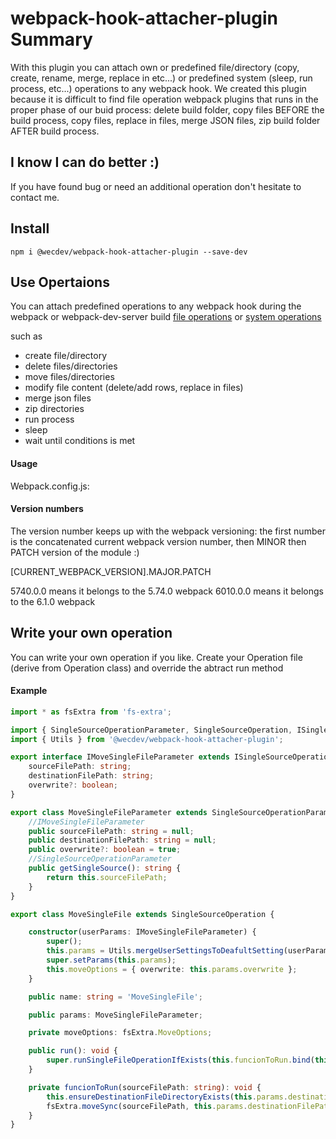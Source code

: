 # webpack-hook-attacher-plugin Summary
With this plugin you can attach own or predefined file/directory (copy, create, rename, merge, replace in etc...) or predefined system (sleep, run process, etc...) operations to any webpack hook. We created this plugin because it is difficult to find file operation webpack plugins that runs in the proper phase of our buid process: delete build folder, copy files BEFORE the build process, copy files, replace in files, merge JSON files, zip build folder AFTER build process.

## I know I can do better :)
If you have found bug or need an additional operation don't hesitate to contact me.

## Install
`npm i @wecdev/webpack-hook-attacher-plugin --save-dev`

## Use Opertaions 
You can attach predefined operations to any webpack hook during the webpack or webpack-dev-server build 
[file operations](https://www.npmjs.com/package/@wecdev/webpack-file-operations) or
[system operations](https://www.npmjs.com/package/@wecdev/webpack-system-operations)

such as 
- create file/directory
- delete files/directories
- move files/directories
- modify file content (delete/add rows, replace in files)
- merge json files
- zip directories
- run process
- sleep
- wait until conditions is met 

#### Usage

Webpack.config.js:


#### Version numbers

The version number keeps up with the webpack versioning: the first number is the concatenated current webpack version number, then MINOR then PATCH version of the module :)

[CURRENT_WEBPACK_VERSION].MAJOR.PATCH

5740.0.0 means it belongs to the 5.74.0 webpack
6010.0.0 means it belongs to the 6.1.0 webpack

## Write your own operation
You can write your own operation if you like. Create your Operation file (derive from Operation class) and override the abtract run method


#### Example

```ts
import * as fsExtra from 'fs-extra';

import { SingleSourceOperationParameter, SingleSourceOperation, ISingleSourceOperationParameter } from './single-source-operation';
import { Utils } from '@wecdev/webpack-hook-attacher-plugin';

export interface IMoveSingleFileParameter extends ISingleSourceOperationParameter {
    sourceFilePath: string;
    destinationFilePath: string;
    overwrite?: boolean;
}

export class MoveSingleFileParameter extends SingleSourceOperationParameter implements IMoveSingleFileParameter {
    //IMoveSingleFileParameter
    public sourceFilePath: string = null;
    public destinationFilePath: string = null;
    public overwrite?: boolean = true;
    //SingleSourceOperationParameter
    public getSingleSource(): string {
        return this.sourceFilePath;
    }
}

export class MoveSingleFile extends SingleSourceOperation {

    constructor(userParams: IMoveSingleFileParameter) {
        super();
        this.params = Utils.mergeUserSettingsToDeafultSetting(userParams, new MoveSingleFileParameter());
        super.setParams(this.params);
        this.moveOptions = { overwrite: this.params.overwrite };
    }

    public name: string = 'MoveSingleFile';

    public params: MoveSingleFileParameter;

    private moveOptions: fsExtra.MoveOptions;

    public run(): void {
        super.runSingleFileOperationIfExists(this.funcionToRun.bind(this));
    }

    private funcionToRun(sourceFilePath: string): void {
        this.ensureDestinationFileDirectoryExists(this.params.destinationFilePath);
        fsExtra.moveSync(sourceFilePath, this.params.destinationFilePath, this.moveOptions);
    }
}


```




